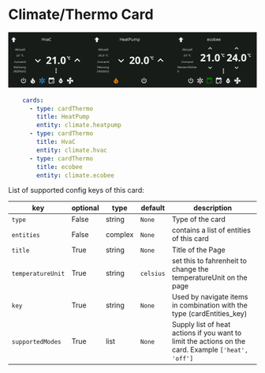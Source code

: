 # Climate/Thermo Card

![card-thermo](img/card-thermo.png)

```yaml
    cards:
      - type: cardThermo
        title: HeatPump
        entity: climate.heatpump
      - type: cardThermo
        title: HvaC
        entity: climate.hvac
      - type: cardThermo
        title: ecobee
        entity: climate.ecobee
```

List of supported config keys of this card:

key | optional | type | default | description
-- | -- | -- | -- | --
`type` | False | string | `None` | Type of the card
`entities` | False | complex | `None` | contains a list of entities of this card
`title` | True | string | `None` | Title of the Page 
`temperatureUnit` | True | string | `celsius` | set this to fahrenheit to change the temperatureUnit on the page
`key` | True | string | `None` | Used by navigate items in combination with the type (cardEntities_key)
`supportedModes` | True | list | `None` | Supply list of heat actions if you want to limit the actions on the card. Example `['heat', 'off']`
